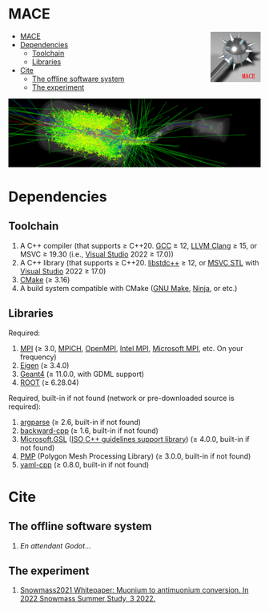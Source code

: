# MACE

<img align="right" src="document/picture/MACE_logo_100x100.png"/>

- [MACE](#mace)
- [Dependencies](#dependencies)
  - [Toolchain](#toolchain)
  - [Libraries](#libraries)
- [Cite](#cite)
  - [The offline software system](#the-offline-software-system)
  - [The experiment](#the-experiment)

![SimMACE](document/picture/SimMACE-20220930.png)

# Dependencies

## Toolchain

1. A C++ compiler (that supports ≥ C++20. [GCC](https://gcc.gnu.org/) ≥ 12, [LLVM Clang](https://clang.llvm.org/) ≥ 15, or MSVC ≥ 19.30 (i.e., [Visual Studio](https://visualstudio.microsoft.com/) 2022 ≥ 17.0))
2. A C++ library (that supports ≥ C++20. [libstdc++](https://gcc.gnu.org/onlinedocs/libstdc++/) ≥ 12, or [MSVC STL](https://github.com/microsoft/STL) with [Visual Studio](https://visualstudio.microsoft.com/) 2022 ≥ 17.0)
3. [CMake](https://cmake.org/) (≥ 3.16)
4. A build system compatible with CMake ([GNU Make](https://www.gnu.org/software/make/), [Ninja](https://ninja-build.org), or etc.)

## Libraries

Required:

1. [MPI](https://www.mpi-forum.org/) (≥ 3.0, [MPICH](https://www.mpich.org/), [OpenMPI](https://www.open-mpi.org/), [Intel MPI](https://www.intel.cn/content/www/cn/zh/developer/tools/oneapi/mpi-library.html), [Microsoft MPI](https://github.com/Microsoft/Microsoft-MPI), etc. On your frequency)
2. [Eigen](https://eigen.tuxfamily.org/) (≥ 3.4.0)
3. [Geant4](https://geant4.web.cern.ch/) (≥ 11.0.0, with GDML support)
4. [ROOT](https://root.cern/) (≥ 6.28.04)

Required, built-in if not found (network or pre-downloaded source is required):

1. [argparse](https://github.com/p-ranav/argparse) (≥ 2.6, built-in if not found)
2. [backward-cpp](https://github.com/bombela/backward-cpp) (≥ 1.6, built-in if not found)
3. [Microsoft.GSL](https://github.com/Microsoft/GSL) ([ISO C++ guidelines support library](https://github.com/isocpp/CppCoreGuidelines/blob/master/CppCoreGuidelines.md#gsl-guidelines-support-library)) (≥ 4.0.0, built-in if not found)
4. [PMP](https://www.pmp-library.org/) (Polygon Mesh Processing Library) (≥ 3.0.0, built-in if not found)
5. [yaml-cpp](https://github.com/jbeder/yaml-cpp) (≥ 0.8.0, built-in if not found)

# Cite

## The offline software system

1. *En attendant Godot*...

## The experiment

1. [Snowmass2021 Whitepaper: Muonium to antimuonium conversion. In 2022 Snowmass Summer Study, 3 2022.](https://arxiv.org/pdf/2203.11406)
